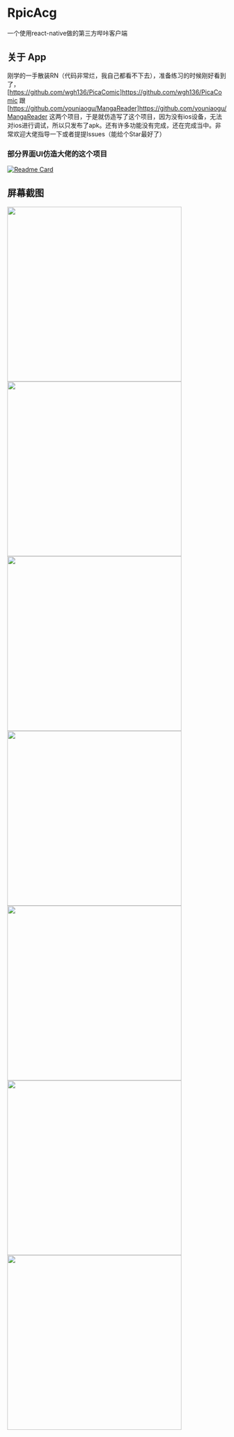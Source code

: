# RpicAcg
一个使用react-native做的第三方哔咔客户端

## 关于 App
刚学的一手散装RN（代码非常烂，我自己都看不下去），准备练习的时候刚好看到了，[https://github.com/wgh136/PicaComic]https://github.com/wgh136/PicaComic 跟[https://github.com/youniaogu/MangaReader]https://github.com/youniaogu/MangaReader 这两个项目，于是就仿造写了这个项目，因为没有ios设备，无法对ios进行调试，所以只发布了apk。还有许多功能没有完成，还在完成当中。非常欢迎大佬指导一下或者提提Issues（能给个Star最好了）

### 部分界面UI仿造大佬的这个项目
[![Readme Card](https://github.com/wgh136/PicaComic)](https://github.com/wgh136/PicaComic)

## 屏幕截图
<img src="screenshots/1.png" style="width: 400px"><img src="screenshots/2.png" style="width: 400px"><img src="screenshots/3.png" style="width: 400px"><img src="screenshots/4.png" style="width: 400px"><img src="screenshots/5.png" style="width: 400px"><img src="screenshots/6.png" style="width: 400px"><img src="screenshots/7.png" style="width: 400px">
